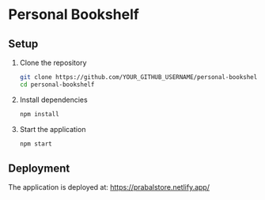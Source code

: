 # Personal Bookshelf

## Setup

1. Clone the repository
    ```bash
    git clone https://github.com/YOUR_GITHUB_USERNAME/personal-bookshelf.git
    cd personal-bookshelf
    ```

2. Install dependencies
    ```bash
    npm install
    ```

3. Start the application
    ```bash
    npm start
    ```

## Deployment

The application is deployed at: https://prabalstore.netlify.app/
